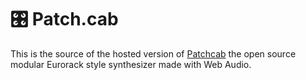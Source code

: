 # 🎛 Patch.cab

This is the source of the hosted version of [Patchcab](https://github.com/spectrome/patchcab) the open source modular Eurorack style synthesizer made with Web Audio.
